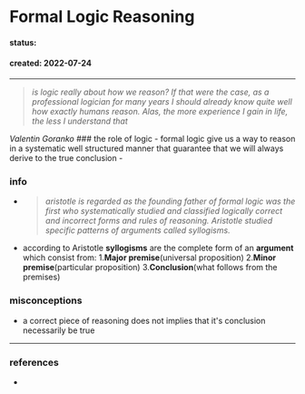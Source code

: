 # Formal Logic Reasoning
#### status: 
#### created: 2022-07-24
---
<blockquote><cite>is logic really about how we reason? If that were the case, as a professional logician for many years I should already know quite well how exactly humans reason. Alas, the more experience I gain in life, the less I understand that </cite></blockquote>  <cite>Valentin Goranko</cite> 
### the role of logic 
- formal logic give us a way to reason in a systematic well structured manner that guarantee that we will always derive to the true conclusion 
- 

### info
- <blockquote><cite> aristotle is regarded as the founding father of formal logic was the first who systematically studied and classified logically correct and incorrect forms and rules of reasoning. Aristotle studied specific patterns of arguments called syllogisms.</cite></blockquote>
- according to Aristotle **syllogisms** are the complete form of an **argument** which consist from:
			1.**Major premise**(universal proposition)
			2.**Minor premise**(particular proposition)
			3.**Conclusion**(what follows from the premises)

### misconceptions
- a correct piece of reasoning does not implies that it's conclusion necessarily be true



---
### references
- 